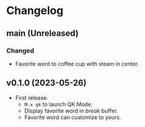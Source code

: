 # Changelog

## main (Unreleased)

### Changed
- Favorite word to coffee cup with steam in center.

## v0.1.0 (2023-05-26)

- First release.
  - `M-x qk` to launch QK Mode.
  - Display favorite word in *break* buffer.
  - Favorite word can customize to yours.
